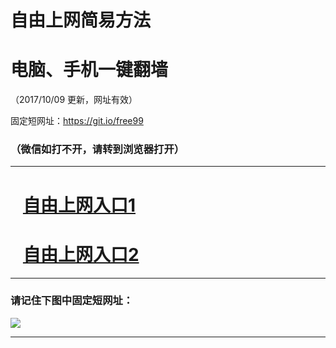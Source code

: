﻿# 自由上网简易方法

# 电脑、手机一键翻墙

（2017/10/09 更新，网址有效）

固定短网址：https://git.io/free99

### （微信如打不开，请转到浏览器打开）


***





# &nbsp;&nbsp; <a href="http://ft973920879.fwq-tz-1001.info/fwqtz01.html?t=10090019829 " target="_blank">自由上网入口1</a>
# &nbsp;&nbsp; <a href="http://ft232053799.fwq-tz-1002.info/fwqtz02.html?t=100900122556 " target="_blank">自由上网入口2</a>
***

### 请记住下图中固定短网址：

<img src="https://s3-us-west-2.amazonaws.com/fwq-1001/yjfq-20170905okok.png" /> 


***

